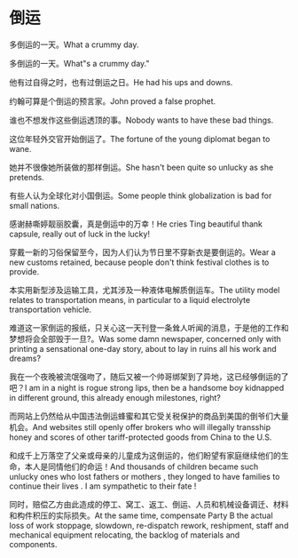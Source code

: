 # 倒运

<p><span class="chinese">多倒运的一天。</span><span class="english">What a crummy day.</span></p>

<p><span class="chinese">多倒运的一天。</span><span class="english">What"s a crummy day."</span></p>

<p><span class="chinese">他有过自得之时，也有过倒运之日。</span><span class="english">He had his ups and downs.</span></p>

<p><span class="chinese">约翰可算是个倒运的预言家。</span><span class="english">John proved a false prophet.</span></p>

<p><span class="chinese">谁也不想发作这些倒运透顶的事。</span><span class="english">Nobody wants to have these bad things.</span></p>

<p><span class="chinese">这位年轻外交官开始倒运了。</span><span class="english">The fortune of the young diplomat began to wane.</span></p>

<p><span class="chinese">她并不很像她所装做的那样倒运。</span><span class="english">She hasn't been quite so unlucky as she pretends.</span></p>

<p><span class="chinese">有些人认为全球化对小国倒运。</span><span class="english">Some people think globalization is bad for small nations.</span></p>

<p><span class="chinese">感谢赫嘶婷靓丽胶囊，真是倒运中的万幸！</span><span class="english">He cries Ting beautiful thank capsule, really out of luck in the lucky!</span></p>

<p><span class="chinese">穿戴一新的习俗保留至今，因为人们认为节日里不穿新衣是要倒运的。</span><span class="english">Wear a new customs retained, because people don't think festival clothes is to provide.</span></p>

<p><span class="chinese">本实用新型涉及运输工具，尤其涉及一种液体电解质倒运车。</span><span class="english">The utility model relates to transportation means, in particular to a liquid electrolyte transportation vehicle.</span></p>

<p><span class="chinese">难道这一家倒运的报纸，只关心这一天刊登一条耸人听闻的消息，于是他的工作和梦想将会全部毁于一旦?。</span><span class="english">Was some damn newspaper, concerned only with printing a sensational one-day story, about to lay in ruins all his work and dreams?</span></p>

<p><span class="chinese">我在一个夜晚被流氓强吻了，随后又被一个帅哥绑架到了异地，这已经够倒运的了吧？</span><span class="english">I am in a night is rogue strong lips, then be a handsome boy kidnapped in different ground, this already enough milestones, right?</span></p>

<p><span class="chinese">而网站上仍然给从中国违法倒运蜂蜜和其它受关税保护的商品到美国的倒爷们大量机会。</span><span class="english">And websites still openly offer brokers who will illegally transship honey and scores of other tariff-protected goods from China to the U.S.</span></p>

<p><span class="chinese">和成千上万落空了父亲或母亲的儿童成为这倒运的，他们盼望有家庭继续他们的生命，本人是同情他们的命运！</span><span class="english">And thousands of children became such unlucky ones who lost fathers or mothers , they longed to have families to continue their lives . I am sympathetic to their fate !</span></p>

<p><span class="chinese">同时，赔偿乙方由此造成的停工、窝工、返工、倒运、人员和机械设备调迁、材料和构件积压的实际损失。</span><span class="english">At the same time, compensate Party B the actual loss of work stoppage, slowdown, re-dispatch rework, reshipment, staff and mechanical equipment relocating, the backlog of materials and components.</span></p>

